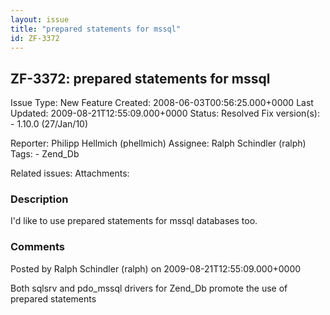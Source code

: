 ```yaml
---
layout: issue
title: "prepared statements for mssql"
id: ZF-3372
---
```


ZF-3372: prepared statements for mssql
--------------------------------------

 Issue Type: New Feature Created: 2008-06-03T00:56:25.000+0000 Last Updated: 2009-08-21T12:55:09.000+0000 Status: Resolved Fix version(s): - 1.10.0 (27/Jan/10)
 
 Reporter:  Philipp Hellmich (phellmich)  Assignee:  Ralph Schindler (ralph)  Tags: - Zend\_Db
 
 Related issues: 
 Attachments: 
### Description

I'd like to use prepared statements for mssql databases too.

 

 

### Comments

Posted by Ralph Schindler (ralph) on 2009-08-21T12:55:09.000+0000

Both sqlsrv and pdo\_mssql drivers for Zend\_Db promote the use of prepared statements

 

 